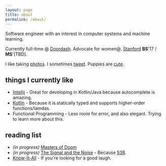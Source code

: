 ```yaml
---
layout: page
title: about
permalink: /about/
---
```


Software engineer with an interest in computer systems and machine learning. 

Currently full-time @ [Doordash](https://doordash.com). Advocate for women@. [Stanford](https://cs.stanford.edu) **BS**'17 / **MS**'[TBD]. 

I like taking [photos](https://www.instagram.com/ctina.hung/). I sometimes [tweet](https://twitter.com/cjtinah). Puppies are [cute](https://pbs.twimg.com/media/CswfUa-VUAAf0Uq.jpg).

## things I currently like
  * [Intellij](https://www.jetbrains.com/idea/) - Great for developing in Kotlin/Java because autocomplete is amazing.
  * [Kotlin](https://kotlinlang.org/) - Because it is statically typed and supports higher-order functions/lamdas.
  * Functional Programming - Less room for error, and also elegant. Trying to learn more about this.

## reading list
  * *(in progress)* [Masters of Doom](https://www.amazon.com/gp/product/0812972155/ref=oh_aui_detailpage_o00_s00?ie=UTF8&psc=1) 
  * *(in progress)* [The Signal and the Noise](https://www.amazon.com/Signal-Noise-Many-Predictions-Fail-but/dp/0143125087/ref=sr_1_1?s=books&ie=UTF8&qid=1505453643&sr=1-1&keywords=the+signal+and+the+noise) - Because [538](http://fivethirtyeight.com/).
  * [Know-It-All](https://www.amazon.com/Know-All-Humble-Become-Smartest/dp/0743250621/ref=sr_1_1?s=books&ie=UTF8&qid=1505453699&sr=1-1&keywords=know+it+all) - If you're looking for a good laugh.
